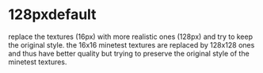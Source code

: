 # 128pxdefault
replace the textures (16px) with more realistic ones (128px) and try to keep the original style. 
the 16x16 minetest textures are replaced by 128x128 ones and thus have better quality but trying to preserve the original style of the minetest textures.
